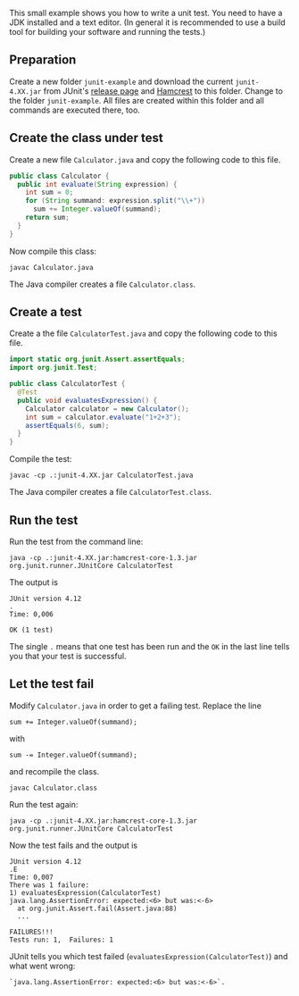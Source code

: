 This small example shows you how to write a unit test. You need to have a JDK installed and a text editor. (In general it is recommended to use a build tool for building your software and running the tests.)

## Preparation

Create a new folder `junit-example` and download the current `junit-4.XX.jar` from JUnit's [release page](https://github.com/junit-team/junit/releases) and [Hamcrest](http://search.maven.org/remotecontent?filepath=org/hamcrest/hamcrest-core/1.3/hamcrest-core-1.3.jar) to this folder. Change to the folder `junit-example`. All files are created within this folder and all commands are executed there, too.

## Create the class under test

Create a new file `Calculator.java` and copy the following code to this file.

```java
public class Calculator {
  public int evaluate(String expression) {
    int sum = 0;
    for (String summand: expression.split("\\+"))
      sum += Integer.valueOf(summand);
    return sum;
  }
}
```

Now compile this class:

    javac Calculator.java

The Java compiler creates a file `Calculator.class`.

## Create a test

Create a the file `CalculatorTest.java` and copy the following code to this file.

```java
import static org.junit.Assert.assertEquals;
import org.junit.Test;

public class CalculatorTest {
  @Test
  public void evaluatesExpression() {
    Calculator calculator = new Calculator();
    int sum = calculator.evaluate("1+2+3");
    assertEquals(6, sum);
  }
}
```
Compile the test:

    javac -cp .:junit-4.XX.jar CalculatorTest.java

The Java compiler creates a file `CalculatorTest.class`.

## Run the test

Run the test from the command line:

    java -cp .:junit-4.XX.jar:hamcrest-core-1.3.jar org.junit.runner.JUnitCore CalculatorTest

The output is

    JUnit version 4.12
    .
    Time: 0,006
    
    OK (1 test)

The single `.` means that one test has been run and the `OK` in the last line tells you that your test is successful.

## Let the test fail

Modify `Calculator.java` in order to get a failing test. Replace the line

    sum += Integer.valueOf(summand);

with

    sum -= Integer.valueOf(summand);

and recompile the class.

    javac Calculator.class

Run the test again:

    java -cp .:junit-4.XX.jar:hamcrest-core-1.3.jar org.junit.runner.JUnitCore CalculatorTest

Now the test fails and the output is

    JUnit version 4.12
    .E
    Time: 0,007
    There was 1 failure:
    1) evaluatesExpression(CalculatorTest)
    java.lang.AssertionError: expected:<6> but was:<-6>
      at org.junit.Assert.fail(Assert.java:88)
      ...
    
    FAILURES!!!
    Tests run: 1,  Failures: 1

JUnit tells you which test failed (`evaluatesExpression(CalculatorTest)`) and what went wrong:

    `java.lang.AssertionError: expected:<6> but was:<-6>`.